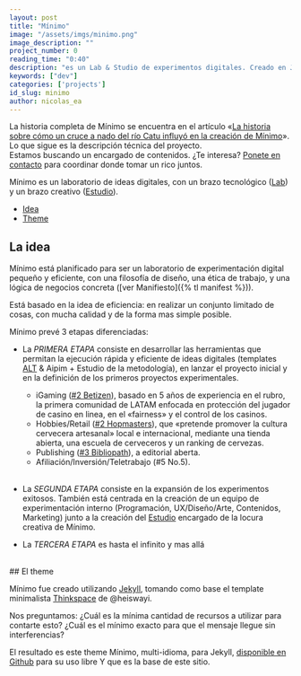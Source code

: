 ```yaml
---
layout: post
title: "Mínimo"
image: "/assets/imgs/minimo.png"
image_description: ""
project_number: 0
reading_time: "0:40"
description: "es un Lab & Studio de experimentos digitales. Creado en Jekyll con ♥"
keywords: ["dev"]
categories: ['projects']
id_slug: minimo
author: nicolas_ea
---
```


<div class="alert alert-warning text-center" role="alert">
  La historia completa de Mínimo se encuentra en el artículo «<a hreflang="es" href="https://blog.minimo.io/al-santo-pepe/historia-creacion-de-minimo/">La historia sobre cómo un cruce a nado del río Catu influyó en la creación de Mínimo</a>». Lo que sigue es la descripción técnica del proyecto.
</div>
<div class="alert alert-warning text-center" role="alert">Estamos buscando un encargado de contenidos. ¿Te interesa? <a href="mailto:{{ site.email }}" rel="nofollow" target="_blank">Ponete en contacto</a> para coordinar donde tomar un rico <i class="fas fa-mug-hot"></i> juntos.
</div>

Mínimo es un laboratorio de ideas digitales, con un brazo tecnológico (<a href="{% tl projects %}">Lab</a>) y un brazo creativo (<a target="_blank" href="{{ site.instagram_username }}">Estudio</a>).

* <a href="#la-idea">Idea</a>
* <a href="#el-theme">Theme</a>

## La idea
Mínimo está planificado para ser un laboratorio de experimentación digital pequeño y eficiente, con una filosofía de diseño, una ética de trabajo, y una lógica de negocios concreta ([ver Manifiesto]({% tl manifest %})).


Está basado en la idea de eficiencia: en realizar un conjunto limitado de cosas, con mucha calidad y de la forma mas simple posible.


Mínimo prevé 3 etapas diferenciadas:

* La <i class="bg-black">PRIMERA ETAPA</i> consiste en desarrollar las herramientas que permitan la
ejecución rápida y eficiente de ideas digitales (templates [ALT](/2019/10-alt-template/) & Aipim + Estudio de la metodología), en lanzar el proyecto inicial y en la definición de los primeros proyectos experimentales.

  * iGaming ([#2 Betizen](/2019/3/)), basado en 5 años de experiencia en el rubro, la primera comunidad de LATAM enfocada en protección del jugador de casino en linea, en el «fairness» y el control de los casinos.
  * Hobbies/Retail ([#2 Hopmasters](/2020/hopmasters/)), que «pretende promover la cultura cervecera artesanal» local e internacional, mediante una tienda abierta, una escuela de cerveceros y un ranking de cervezas.
  * Publishing ([#3 Bibliopath](/2020/bibliopath/)), a editorial aberta.
  * Afiliación/Inversión/Teletrabajo (#5 No.5).
<br><br>
* La <i class="bg-black">SEGUNDA ETAPA</i> consiste en la expansión de los experimentos exitosos. También está centrada en la creación de un equipo de experimentación interno (Programación, UX/Diseño/Arte, Contenidos, Marketing) junto a la creación del [Estudio](https://www.instagram.com/minimo.io/) encargado de la locura creativa de Mínimo.

* La <i class="bg-black">TERCERA ETAPA</i> es hasta el infinito y mas allá <i class="fas fa-rocket"></i>

<br>
## El theme

Mínimo fue creado utilizando [Jekyll](https://jekyllrb.com/), tomando como base el template minimalista [Thinkspace](https://github.com/heiswayi/thinkspace) de @heiswayi.

Nos preguntamos:
¿Cuál es la mínima cantidad de recursos a utilizar para contarte esto?
¿Cuál es el mínimo exacto para que el mensaje llegue sin interferencias?

El resultado es este theme Mínimo, multi-idioma, para Jekyll, [disponible en Github](https://github.com/minimo-io/minimo) para su uso libre <i class="fas fa-hand-rock"></i> Y que es la base de este sitio.

<br>
